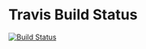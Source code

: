# Travis Build Status

[![Build Status](https://travis-ci.com/UOL-CS/co2015-group-06-repo.svg?token=EJJwnedRJAr4sjnfiybo&branch=master)](https://travis-ci.com/UOL-CS/co2015-group-06-repo)